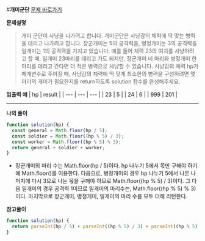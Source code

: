 #**개미군단**
[문제 바로가기](https://school.programmers.co.kr/learn/courses/30/lessons/120837)

**문제설명**

> 개미 군단이 사냥을 나가려고 합니다. 개미군단은 사냥감의 체력에 딱 맞는 병력을 데리고 나가려고 합니다. 장군개미는 5의 공격력을, 병정개미는 3의 공격력을 일개미는 1의 공격력을 가지고 있습니다. 예를 들어 체력 23의 여치를 사냥하려고 할 때, 일개미 23마리를 데리고 가도 되지만, 장군개미 네 마리와 병정개미 한 마리를 데리고 간다면 더 적은 병력으로 사냥할 수 있습니다. 사냥감의 체력 hp가 매개변수로 주어질 때, 사냥감의 체력에 딱 맞게 최소한의 병력을 구성하려면 몇 마리의 개미가 필요한지를 return하도록 solution 함수를 완성해주세요.

**입출력 예**
| hp | result |
| --- | --- | --- |
| 23 | 5 |
| 24 | 6 |
| 999 | 201 |

---

**나의 풀이**

```javascript
function solution(hp) {
  const general = Math.floor(hp / 5);
  const soldier = Math.floor((hp % 5) / 3);
  const worker = Math.floor((hp % 5) % 3);
  return general + soldier + worker;
}
```

- 장군개미의 마리 수는 Math.floor(hp / 5)이다. hp 나누기 5에서 몫만 구해야 하기에 Math.floor()를 이용한다. 다음으로, 병정개미의 경우 hp 나누기 5에서 나온 나머지에 다시 3으로 나눈 몫을 구해야 하므로 Math.floor((hp % 5) / 3)이다. 그 다음 일개미의 경우 공격력 1이므로 일개미의 마리수는, Math.floor((hp % 5) % 3)이다. 마지막으로 장군개미, 병정개미, 일개미의 마리 수를 모두 더해 리턴한다.

**참고풀이**

```javascript
function solution(hp) {
  return parseInt(hp / 5) + parseInt((hp % 5) / 3) + parseInt((hp % 5) % 3);
}
```
